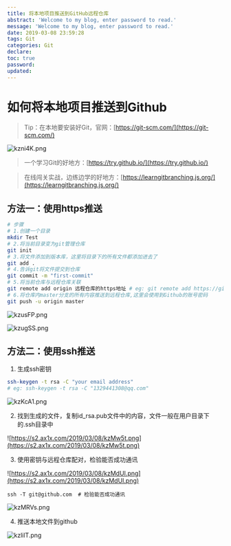 ```yaml
---
title: 将本地项目推送到GitHub远程仓库
abstract: 'Welcome to my blog, enter password to read.'
message: 'Welcome to my blog, enter password to read.'
date: 2019-03-08 23:59:28
tags: Git
categories: Git
declare:
toc: true
password:
updated:
---
```


# 如何将本地项目推送到Github

>Tip：在本地要安装好Git，官网：[https://git-scm.com/](https://git-scm.com/)

![kzni4K.png](https://s2.ax1x.com/2019/03/08/kzni4K.png)


>一个学习Git的好地方：[https://try.github.io/](https://try.github.io/)

>在线闯关实战，边练边学的好地方：[https://learngitbranching.js.org/](https://learngitbranching.js.org/)

## 方法一：使用https推送

```bash
# 步骤
# 1.创建一个目录
mkdir Test
# 2.将当前目录变为git管理仓库
git init
# 3.将文件添加到版本库，这里将目录下的所有文件都添加进去了
git add .
# 4.告诉git将文件提交到仓库
git commit -m "first-commit"
# 5.将当前仓库与远程仓库关联
git remote add origin 远程仓库的https地址 # eg: git remote add https://github.com/ssmath/Test.git
# 6.将仓库内master分支的所有内容推送到远程仓库,这里会使用到Github的账号密码
git push -u origin master
```
<!-- more -->

![kzusFP.png](https://s2.ax1x.com/2019/03/08/kzusFP.png)

![kzugSS.png](https://s2.ax1x.com/2019/03/08/kzugSS.png)

## 方法二：使用ssh推送

1. 生成ssh密钥

```bash
ssh-keygen -t rsa -C "your email address"
# eg: ssh-keygen -t rsa -C "1329441308@qq.com"
```

![kzKcA1.png](https://s2.ax1x.com/2019/03/08/kzKcA1.png)

2. 找到生成的文件，复制id_rsa.pub文件中的内容，文件一般在用户目录下的.ssh目录中

![https://s2.ax1x.com/2019/03/08/kzMw5t.png](https://s2.ax1x.com/2019/03/08/kzMw5t.png)

3. 使用密钥与远程仓库配对，检验能否成功通讯

![https://s2.ax1x.com/2019/03/08/kzMdUI.png](https://s2.ax1x.com/2019/03/08/kzMdUI.png)

    ssh -T git@github.com  # 检验能否成功通讯

![kzMRVs.png](https://s2.ax1x.com/2019/03/08/kzMRVs.png)

4. 推送本地文件到github

![kzlilT.png](https://s2.ax1x.com/2019/03/08/kzlilT.png)
